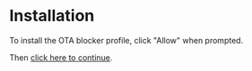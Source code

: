 ​
# Installation

To install the OTA blocker profile, click "Allow" when prompted.

Then [click here to continue](shortcuts://).
